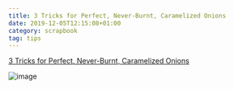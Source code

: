 ```yaml
---
title: 3 Tricks for Perfect, Never-Burnt, Caramelized Onions
date: 2019-12-05T12:15:08+01:00
category: scrapbook
tag: tips
---
```




[3 Tricks for Perfect, Never-Burnt, Caramelized Onions](https://www.bonappetit.com/story/perfect-caramelized-onions)

![image](https://assets.bonappetit.com/photos/5de67f2f808968000829cc62/16:9/w_1280,c_limit/Basically-Caramelized-Onions.jpg)